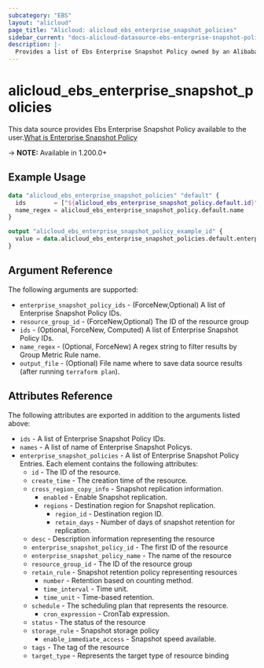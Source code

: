 ```yaml
---
subcategory: "EBS"
layout: "alicloud"
page_title: "Alicloud: alicloud_ebs_enterprise_snapshot_policies"
sidebar_current: "docs-alicloud-datasource-ebs-enterprise-snapshot-policies"
description: |-
  Provides a list of Ebs Enterprise Snapshot Policy owned by an Alibaba Cloud account.
---
```


# alicloud_ebs_enterprise_snapshot_policies

This data source provides Ebs Enterprise Snapshot Policy available to the user.[What is Enterprise Snapshot Policy](https://www.alibabacloud.com/help/en/)

-> **NOTE:** Available in 1.200.0+

## Example Usage

```terraform
data "alicloud_ebs_enterprise_snapshot_policies" "default" {
  ids        = ["${alicloud_ebs_enterprise_snapshot_policy.default.id}"]
  name_regex = alicloud_ebs_enterprise_snapshot_policy.default.name
}

output "alicloud_ebs_enterprise_snapshot_policy_example_id" {
  value = data.alicloud_ebs_enterprise_snapshot_policies.default.enterprise_snapshot_policies.0.id
}
```

## Argument Reference

The following arguments are supported:
* `enterprise_snapshot_policy_ids` - (ForceNew,Optional) A list of Enterprise Snapshot Policy IDs.
* `resource_group_id` - (ForceNew,Optional) The ID of the resource group
* `ids` - (Optional, ForceNew, Computed) A list of Enterprise Snapshot Policy IDs.
* `name_regex` - (Optional, ForceNew) A regex string to filter results by Group Metric Rule name.
* `output_file` - (Optional) File name where to save data source results (after running `terraform plan`).


## Attributes Reference

The following attributes are exported in addition to the arguments listed above:
* `ids` - A list of Enterprise Snapshot Policy IDs.
* `names` - A list of name of Enterprise Snapshot Policys.
* `enterprise_snapshot_policies` - A list of Enterprise Snapshot Policy Entries. Each element contains the following attributes:
  * `id` - The ID of the resource.
  * `create_time` - The creation time of the resource.
  * `cross_region_copy_info` - Snapshot replication information.
    * `enabled` - Enable Snapshot replication.
    * `regions` - Destination region for Snapshot replication.
      * `region_id` - Destination region ID.
      * `retain_days` - Number of days of snapshot retention for replication.
  * `desc` - Description information representing the resource
  * `enterprise_snapshot_policy_id` - The first ID of the resource
  * `enterprise_snapshot_policy_name` - The name of the resource
  * `resource_group_id` - The ID of the resource group
  * `retain_rule` - Snapshot retention policy representing resources
    * `number` - Retention based on counting method.
    * `time_interval` - Time unit.
    * `time_unit` - Time-based retention.
  * `schedule` - The scheduling plan that represents the resource.
    * `cron_expression` - CronTab expression.
  * `status` - The status of the resource
  * `storage_rule` - Snapshot storage policy
    * `enable_immediate_access` - Snapshot speed available.
  * `tags` - The tag of the resource
  * `target_type` - Represents the target type of resource binding
